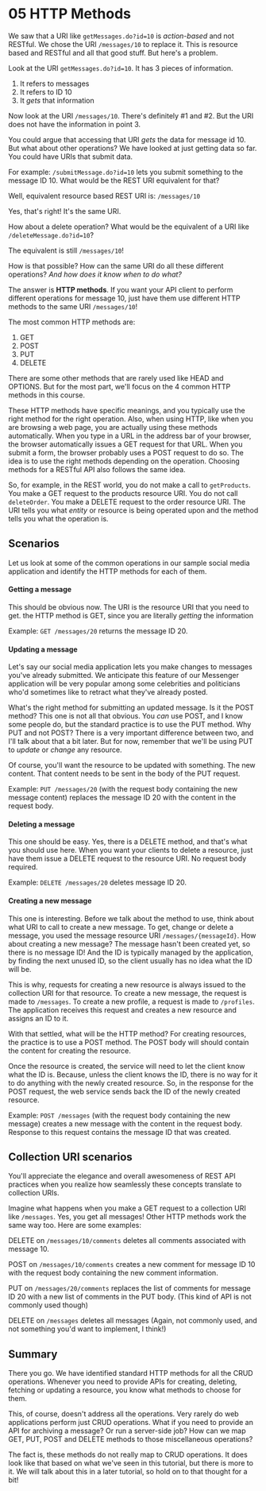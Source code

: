 <h1>05 HTTP Methods</h1>

  <p>We saw that a URI like <code>getMessages.do?id=10</code> is <em>action-based</em> and not RESTful. We chose the URI <code>/messages/10</code> to replace it. This is resource based and RESTful and all that good stuff. But here's a problem.</p>
  <p>Look at the URI <code>getMessages.do?id=10</code>. It has 3 pieces of information. </p>
  <ol>
    <li>It refers to messages</li>
    <li>It refers to ID 10</li>
    <li>It <em>gets</em> that information</li>
  </ol>
  <p>Now look at the URI <code>/messages/10</code>. There's definitely #1 and #2. But the URI does not have the information in point 3.</p>
  <p>You could argue that accessing that URI <em>gets</em> the data for message id 10. But what about other operations? We have looked at just getting data so far. You could have URIs that submit data.</p>
  <p>For example:
    <code>/submitMessage.do?id=10</code> lets you submit something to the message ID 10. What would be the REST URI equivalent for that?</p>
  <p>Well, equivalent resource based REST URI is:
    <code>/messages/10</code></p>
  <p>Yes, that's right! It's the same URI.</p>
  <p>How about a delete operation? What would be the equivalent of a URI like <code>/deleteMessage.do?id=10</code>?</p>
  <p>The equivalent is still <code>/messages/10</code>!</p>
  <p>How is that possible? How can the same URI do all these different operations? <em>And how does it know when to do what?</em></p>
  <p>The answer is <strong>HTTP methods</strong>. If you want your API client to perform different operations for message 10, just have them use different HTTP methods to the same URI <code>/messages/10</code>! </p>
  <p>The most common HTTP methods are:</p>
  <ol>
    <li>GET</li>
    <li>POST</li>
    <li>PUT</li>
    <li>DELETE</li>
  </ol>
  <p>There are some other methods that are rarely used like HEAD and OPTIONS. But for the most part, we'll focus on the 4 common HTTP methods in this course.</p>
  <p>These HTTP methods have specific meanings, and you typically use the right method for the right operation. Also, when using HTTP, like when you are browsing a web page, you are actually using these methods automatically. When you type in a URL in the
    address bar of your browser, the browser automatically issues a GET request for that URL. When you submit a form, the browser probably uses a POST request to do so. The idea is to use the right methods depending on the operation. Choosing methods
    for a RESTful API also follows the same idea.</p>
  <p>So, for example, in the REST world, you do not make a call to <code>getProducts</code>. You make a GET request to the products resource URI. You do not call <code>deleteOrder</code>. You make a DELETE request to the order resource URI. The URI tells
    you what <em>entity</em> or resource is being operated upon and the method tells you what the operation is.</p>
  <h2 id="scenarios">Scenarios</h2>
  <p>Let us look at some of the common operations in our sample social media application and identify the HTTP methods for each of them.</p>
  <h4 id="getting-a-message">Getting a message</h4>
  <p>This should be obvious now. The URI is the resource URI that you need to get. the HTTP method is GET, since you are literally <em>getting</em> the information</p>
  <p>Example: <code>GET /messages/20</code> returns the message ID 20.</p>
  <h4 id="updating-a-message">Updating a message</h4>
  <p>Let's say our social media application lets you make changes to messages you've already submitted. We anticipate this feature of our Messenger application will be very popular among some celebrities and politicians who'd sometimes like to retract what
    they've already posted. </p>
  <p>What's the right method for submitting an updated message. Is it the POST method? This one is not all that obvious. You <em>can</em> use POST, and I know some people do, but the standard practice is to use the PUT method. Why PUT and not POST? There
    is a very important difference between two, and I'll talk about that a bit later. But for now, remember that we'll be using PUT to <em>update</em> or <em>change</em> any resource. </p>
  <p>Of course, you'll want the resource to be updated with something. The new content. That content needs to be sent in the body of the PUT request. </p>
  <p>Example: <code>PUT /messages/20</code> (with the request body containing the new message content) replaces the message ID 20 with the content in the request body.</p>
  <h4 id="deleting-a-message">Deleting a message</h4>
  <p>This one should be easy. Yes, there is a DELETE method, and that's what you should use here. When you want your clients to delete a resource, just have them issue a DELETE request to the resource URI. No request body required.</p>
  <p>Example: <code>DELETE /messages/20</code> deletes message ID 20.</p>
  <h4 id="creating-a-new-message">Creating a new message</h4>
  <p> This one is interesting. Before we talk about the method to use, think about what URI to call to create a new message. To get, change or delete a message, you used the message resource URI <code>/messages/{messageId}</code>. How about creating a new
    message? The message hasn't been created yet, so there is no message ID! And the ID is typically managed by the application, by finding the next unused ID, so the client usually has no idea what the ID will be.</p>
  <p>This is why, requests for creating a new resource is always issued to the collection URI for that resource. To create a new message, the request is made to <code>/messages</code>. To create a new profile, a request is made to <code>/profiles</code>.
    The application receives this request and creates a new resource and assigns an ID to it.</p>
  <p>With that settled, what will be the HTTP method? For creating resources, the practice is to use a POST method. The POST body will should contain the content for creating the resource.</p>
  <p>Once the resource is created, the service will need to let the client know what the ID is. Because, unless the client knows the ID, there is no way for it to do anything with the newly created resource. So, in the response for the POST request, the
    web service sends back the ID of the newly created resource.</p>
  <p>Example: <code>POST /messages</code> (with the request body containing the new message) creates a new message with the content in the request body. Response to this request contains the message ID that was created.</p>
  <h2 id="collection-uri-scenarios">Collection URI scenarios</h2>
  <p>You'll appreciate the elegance and overall awesomeness of REST API practices when you realize how seamlessly these concepts translate to collection URIs.</p>
  <p>Imagine what happens when you make a GET request to a collection URI like <code>/messages</code>. Yes, you get all messages! Other HTTP methods work the same way too. Here are some examples:</p>
  <p>DELETE on <code>/messages/10/comments</code> deletes all comments associated with message 10.</p>
  <p>POST on <code>/messages/10/comments</code> creates a new comment for message ID 10 with the request body containing the new comment information.</p>
  <p>PUT on <code>/messages/20/comments</code> replaces the list of comments for message ID 20 with a new list of comments in the PUT body. (This kind of API is not commonly used though)</p>
  <p>DELETE on <code>/messages</code> deletes all messages (Again, not commonly used, and not something you'd want to implement, I think!)</p>
  <h2 id="summary">Summary</h2>
  <p>There you go. We have identified standard HTTP methods for all the CRUD operations. Whenever you need to provide APIs for creating, deleting, fetching or updating a resource, you know what methods to choose for them.</p>
  <p>This, of course, doesn't address all the operations. Very rarely do web applications perform just CRUD operations. What if you need to provide an API for archiving a message? Or run a server-side job? How can we map GET, PUT, POST and DELETE methods
    to those miscellaneous operations?</p>
  <p>The fact is, these methods do not really map to CRUD operations. It does look like that based on what we've seen in this tutorial, but there is more to it. We will talk about this in a later tutorial, so hold on to that thought for a bit!</p>
